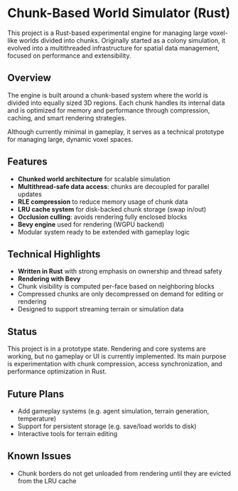 # Chunk-Based World Simulator (Rust)

This project is a Rust-based experimental engine for managing large voxel-like worlds divided into chunks. Originally started as a colony simulation, it evolved into a multithreaded infrastructure for spatial data management, focused on performance and extensibility.

## Overview

The engine is built around a chunk-based system where the world is divided into equally sized 3D regions. Each chunk handles its internal data and is optimized for memory and performance through compression, caching, and smart rendering strategies.

Although currently minimal in gameplay, it serves as a technical prototype for managing large, dynamic voxel spaces.

## Features

- **Chunked world architecture** for scalable simulation
- **Multithread-safe data access**: chunks are decoupled for parallel updates
- **RLE compression** to reduce memory usage of chunk data
- **LRU cache system** for disk-backed chunk storage (swap in/out)
- **Occlusion culling**: avoids rendering fully enclosed blocks
- **Bevy engine** used for rendering (WGPU backend)
- Modular system ready to be extended with gameplay logic

## Technical Highlights

- **Written in Rust** with strong emphasis on ownership and thread safety
- **Rendering with Bevy**
- Chunk visibility is computed per-face based on neighboring blocks
- Compressed chunks are only decompressed on demand for editing or rendering
- Designed to support streaming terrain or simulation data

## Status

This project is in a prototype state. Rendering and core systems are working, but no gameplay or UI is currently implemented. Its main purpose is experimentation with chunk compression, access synchronization, and performance optimization in Rust.

## Future Plans

- Add gameplay systems (e.g. agent simulation, terrain generation, temperature)
- Support for persistent storage (e.g. save/load worlds to disk)
- Interactive tools for terrain editing

## Known Issues

- Chunk borders do not get unloaded from rendering until they are evicted from the LRU cache
